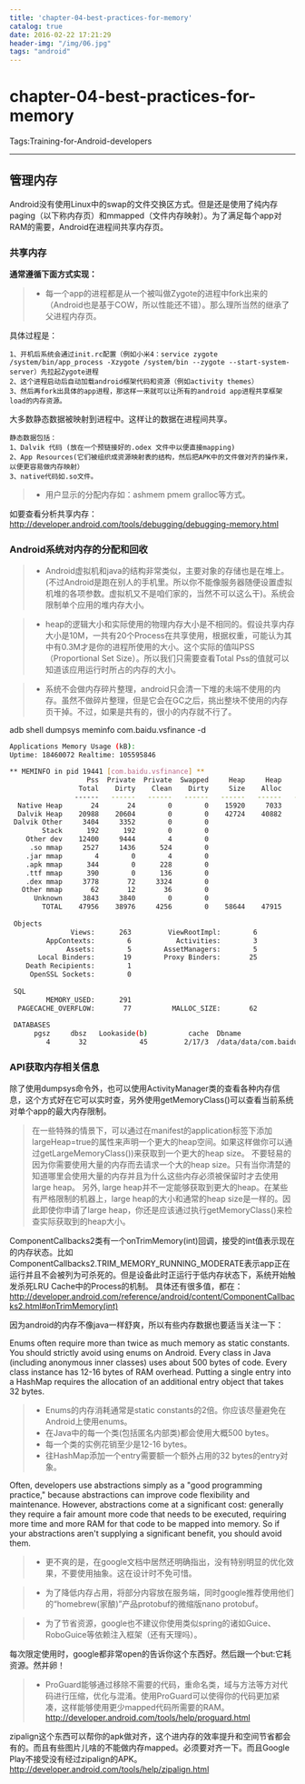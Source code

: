 ```yaml
---
title: 'chapter-04-best-practices-for-memory'
catalog: true
date: 2016-02-22 17:21:29
header-img: "/img/06.jpg"
tags: "android"
---
```


# chapter-04-best-practices-for-memory

Tags:Training-for-Android-developers

---

## 管理内存

Android没有使用Linux中的swap的文件交换区方式。但是还是使用了纯内存paging（以下称内存页）和mmapped（文件内存映射）。为了满足每个app对RAM的需要，Android在进程间共享内存页。

### 共享内存

**通常遵循下面方式实现：**

>* 每一个app的进程都是从一个被叫做Zygote的进程中fork出来的（Android也是基于COW，所以性能还不错）。那么理所当然的继承了父进程内存页。
    
具体过程是：

    1、开机后系统会通过init.rc配置（例如小米4：service zygote /system/bin/app_process -Xzygote /system/bin --zygote --start-system-server）先拉起Zygote进程
    2、这个进程启动后自动加载android框架代码和资源（例如activity themes）
    3、然后再fork出具体的app进程，那这样一来就可以让所有的android app进程共享框架load的内存资源。

大多数静态数据被映射到进程中。这样让的数据在进程间共享。

    静态数据包括：
    1、Dalvik 代码 (放在一个预链接好的.odex 文件中以便直接mapping)
    2、App Resources(它们被组织成资源映射表的结构，然后把APK中的文件做对齐的操作来，以便更容易做内存映射）
    3、native代码如.so文件。

>* 用户显示的分配内存如：ashmem pmem gralloc等方式。
    
如要查看分析共享内存：
http://developer.android.com/tools/debugging/debugging-memory.html

### Android系统对内存的分配和回收
>* Android虚拟机和java的结构非常类似，主要对象的存储也是在堆上。(不过Android是跑在别人的手机里。所以你不能像服务器随便设置虚拟机堆的各项参数。虚拟机又不是咱们家的，当然不可以这么干)。系统会限制单个应用的堆内存大小。

>* heap的逻辑大小和实际使用的物理内存大小是不相同的。假设共享内存大小是10M，一共有20个Process在共享使用，根据权重，可能认为其中有0.3M才是你的进程所使用的大小。这个实际的值叫PSS（Proportional Set Size）。所以我们只需要查看Total Pss的值就可以知道该应用运行时所占的内存的大小。

>* 系统不会做内存碎片整理，android只会清一下堆的未端不使用的内存。虽然不做碎片整理，但是它会在GC之后，挑出整块不使用的内存页干掉。不过，如果是共有的，很小的内存就不行了。

adb shell dumpsys meminfo com.baidu.vsfinance -d

```bash
Applications Memory Usage (kB):
Uptime: 18460072 Realtime: 105595846

** MEMINFO in pid 19441 [com.baidu.vsfinance] **
                   Pss  Private  Private  Swapped     Heap     Heap     Heap
                 Total    Dirty    Clean    Dirty     Size    Alloc     Free
                ------   ------   ------   ------   ------   ------   ------
  Native Heap       24       24        0        0    15920     7033      502
  Dalvik Heap    20988    20604        0        0    42724    40882     1842
 Dalvik Other     3404     3352        0        0                           
        Stack      192      192        0        0                           
    Other dev    12400     9444        4        0                           
     .so mmap     2527     1436      524        0                           
    .jar mmap        4        0        4        0                           
    .apk mmap      344        0      228        0                           
    .ttf mmap      390        0      136        0                           
    .dex mmap     3778       72     3324        0                           
   Other mmap       62       12       36        0                           
      Unknown     3843     3840        0        0                           
        TOTAL    47956    38976     4256        0    58644    47915     2344
 
 Objects
               Views:      263         ViewRootImpl:        6
         AppContexts:        6           Activities:        3
              Assets:        5        AssetManagers:        5
       Local Binders:       19        Proxy Binders:       25
    Death Recipients:        1
     OpenSSL Sockets:        0
 
 SQL
         MEMORY_USED:      291
  PAGECACHE_OVERFLOW:       77          MALLOC_SIZE:       62
 
 DATABASES
      pgsz     dbsz   Lookaside(b)          cache  Dbname
         4       32             45         2/17/3  /data/data/com.baidu.vsfinance/databases/afinal.db
```

### API获取内存相关信息

除了使用dumpsys命令外，也可以使用ActivityManager类的查看各种内存信息，这个方式好在它可以实时查，另外使用getMemoryClass()可以查看当前系统对单个app的最大内存限制。
        
>    在一些特殊的情景下，可以通过在manifest的application标签下添加largeHeap=true的属性来声明一个更大的heap空间。如果这样做你可以通过getLargeMemoryClass())来获取到一个更大的heap size。
不要轻易的因为你需要使用大量的内存而去请求一个大的heap size。只有当你清楚的知道哪里会使用大量的内存并且为什么这些内存必须被保留时才去使用large heap。
另外, large heap并不一定能够获取到更大的heap。在某些有严格限制的机器上，large heap的大小和通常的heap size是一样的。因此即使你申请了large heap，你还是应该通过执行getMemoryClass()来检查实际获取到的heap大小。

ComponentCallbacks2类有一个onTrimMemory(int)回调，接受的int值表示现在的内存状态。比如ComponentCallbacks2.TRIM_MEMORY_RUNNING_MODERATE表示app正在运行并且不会被列为可杀死的。但是设备此时正运行于低内存状态下，系统开始触发杀死LRU Cache中的Process的机制。
具体还有很多值，都在：http://developer.android.com/reference/android/content/ComponentCallbacks2.html#onTrimMemory(int)

因为android的内存不像java一样舒爽，所以有些内存数据也要适当关注一下：

Enums often require more than twice as much memory as static constants. You should strictly avoid using enums on Android.
Every class in Java (including anonymous inner classes) uses about 500 bytes of code.
Every class instance has 12-16 bytes of RAM overhead.
Putting a single entry into a HashMap requires the allocation of an additional entry object that takes 32 bytes.

>* Enums的内存消耗通常是static constants的2倍。你应该尽量避免在Android上使用enums。
>* 在Java中的每一个类(包括匿名内部类)都会使用大概500 bytes。
>* 每一个类的实例花销至少是12-16 bytes。
>* 往HashMap添加一个entry需要额一个额外占用的32 bytes的entry对象。

Often, developers use abstractions simply as a "good programming practice," because abstractions can improve code flexibility and maintenance. However, abstractions come at a significant cost: generally they require a fair amount more code that needs to be executed, requiring more time and more RAM for that code to be mapped into memory. So if your abstractions aren't supplying a significant benefit, you should avoid them.

>* 更不爽的是，在google文档中居然还明确指出，没有特别明显的优化效果，不要使用抽象。这在设计时不免可惜。

>* 为了降低内存占用，将部分内容放在服务端，同时google推荐使用他们的“homebrew(家酿)”产品protobuf的微缩版nano protobuf。

>* 为了节省资源，google也不建议你使用类似spring的诸如Guice、RoboGuice等依赖注入框架（还有天理吗）。

每次限定使用时，google都非常open的告诉你这个东西好。然后跟一个but:它耗资源。然并卵！

>* ProGuard能够通过移除不需要的代码，重命名类，域与方法等方对代码进行压缩，优化与混淆。使用ProGuard可以使得你的代码更加紧凑，这样能够使用更少mapped代码所需要的RAM。http://developer.android.com/tools/help/proguard.html

zipalign这个东西可以帮你的apk做对齐，这个进内存的效率提升和空间节省都会有的。而且有些图片儿啥的不能做内存mapped。必须要对齐一下。而且Google Play不接受没有经过zipalign的APK。
http://developer.android.com/tools/help/zipalign.html